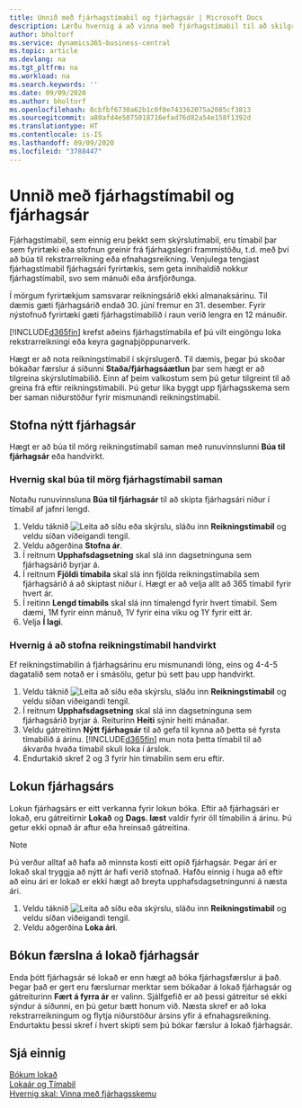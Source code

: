 ```yaml
---
title: Unnið með fjárhagstímabil og fjárhagsár | Microsoft Docs
description: Lærðu hvernig á að vinna með fjárhagstímabil til að skilgreina hvenær fyrirtækið greinir frá fjárhagslegri frammistöðu.
author: bholtorf
ms.service: dynamics365-business-central
ms.topic: article
ms.devlang: na
ms.tgt_pltfrm: na
ms.workload: na
ms.search.keywords: ''
ms.date: 09/09/2020
ms.author: bholtorf
ms.openlocfilehash: 0cbfbf6730a62b1c0f0e743362075a2085cf3813
ms.sourcegitcommit: a80afd4e5075018716efad76d82a54e158f1392d
ms.translationtype: HT
ms.contentlocale: is-IS
ms.lasthandoff: 09/09/2020
ms.locfileid: "3788447"
---
```

# <a name="working-with-accounting-periods-and-fiscal-years"></a>Unnið með fjárhagstímabil og fjárhagsár

Fjárhagstímabil, sem einnig eru þekkt sem skýrslutímabil, eru tímabil þar sem fyrirtæki eða stofnun greinir frá fjárhagslegri frammistöðu, t.d. með því að búa til rekstrarreikning eða efnahagsreikning. Venjulega tengjast fjárhagstímabil fjárhagsári fyrirtækis, sem geta innihaldið nokkur fjárhagstímabil, svo sem mánuði eða ársfjórðunga.

Í mörgum fyrirtækjum samsvarar reikningsárið ekki almanaksárinu. Til dæmis gæti fjárhagsárið endað 30. júní fremur en 31. desember. Fyrir nýstofnuð fyrirtæki gæti fjárhagstímabilið í raun verið lengra en 12 mánuðir.  

[!INCLUDE[d365fin](includes/d365fin_md.md)] krefst aðeins fjárhagstímabila ef þú vilt eingöngu loka rekstrarreikningi eða keyra gagnaþjöppunarverk. 

Hægt er að nota reikningstímabil í skýrslugerð. Til dæmis, þegar þú skoðar bókaðar færslur á síðunni **Staða/fjárhagsáætlun** þar sem hægt er að tilgreina skýrslutímabilið. Einn af þeim valkostum sem þú getur tilgreint til að greina frá eftir reikningstímabili. Þú getur líka byggt upp fjárhagsskema sem ber saman niðurstöður fyrir mismunandi reikningstímabil.

## <a name="creating-a-new-fiscal-year"></a>Stofna nýtt fjárhagsár

Hægt er að búa til mörg reikningstímabil saman með runuvinnslunni **Búa til fjárhagsár** eða handvirkt.

### <a name="how-to-create-accounting-periods-in-bulk"></a>Hvernig skal búa til mörg fjárhagstímabil saman

Notaðu runuvinnsluna **Búa til fjárhagsár** til að skipta fjárhagsári niður í tímabil af jafnri lengd.  

1. Veldu táknið ![Leita að síðu eða skýrslu](media/ui-search/search_small.png "Leit að síðu eða skýrslu tákn"), sláðu inn **Reikningstímabil** og veldu síðan viðeigandi tengil.  
2. Veldu aðgerðina **Stofna ár**.  <!--What about the Scheduling option? Should we mention that? There's also the Report Output Type field...-->
3. Í reitnum **Upphafsdagsetning** skal slá inn dagsetninguna sem fjárhagsárið byrjar á.  
4. Í reitnum **Fjöldi tímabila** skal slá inn fjölda reikningstímabila sem fjárhagsárið á að skiptast niður í. Hægt er að velja allt að 365 tímabil fyrir hvert ár.  
5. Í reitinn **Lengd tímabils** skal slá inn tímalengd fyrir hvert tímabil. Sem dæmi, 1M fyrir einn mánuð, 1V fyrir eina viku og 1Y fyrir eitt ár.  
6. Velja **Í lagi**.  

### <a name="how-to-create-accounting-periods-manually"></a>Hvernig á að stofna reikningstímabil handvirkt

Ef reikningstímabilin á fjárhagsárinu eru mismunandi löng, eins og 4-4-5 dagatalið sem notað er í smásölu, getur þú sett þau upp handvirkt.  
  
1. Veldu táknið ![Leita að síðu eða skýrslu](media/ui-search/search_small.png "Leit að síðu eða skýrslu tákn"), sláðu inn **Reikningstímabil** og veldu síðan viðeigandi tengil.  
2. Í reitnum **Upphafsdagsetning** skal slá inn dagsetninguna sem fjárhagsárið byrjar á. Reiturinn **Heiti** sýnir heiti mánaðar.  
3. Veldu gátreitinn **Nýtt fjárhagsár** til að gefa til kynna að þetta sé fyrsta tímabilið á árinu. [!INCLUDE[d365fin](includes/d365fin_md.md)] mun nota þetta tímabil til að ákvarða hvaða tímabil skuli loka í árslok.
4. Endurtakið skref 2 og 3 fyrir hin tímabilin sem eru eftir.  

## <a name="closing-a-fiscal-year"></a>Lokun fjárhagsárs

Lokun fjárhagsárs er eitt verkanna fyrir lokun bóka. Eftir að fjárhagsári er lokað, eru gátreitirnir **Lokað** og **Dags. læst** valdir fyrir öll tímabilin á árinu. Þú getur ekki opnað ár aftur eða hreinsað gátreitina.

> [!NOTE]  
> Þú verður alltaf að hafa að minnsta kosti eitt opið fjárhagsár. Þegar ári er lokað skal tryggja að nýtt ár hafi verið stofnað. Hafðu einnig í huga að eftir að einu ári er lokað er ekki hægt að breyta upphafsdagsetningunni á næsta ári.

1. Veldu táknið ![Leita að síðu eða skýrslu](media/ui-search/search_small.png "Leit að síðu eða skýrslu tákn"), sláðu inn **Reikningstímabil** og veldu síðan viðeigandi tengil.  
2. Veldu aðgerðina **Loka ári**.  

## <a name="posting-entries-to-a-closed-fiscal-year"></a>Bókun færslna á lokað fjárhagsár

Enda þótt fjárhagsár sé lokað er enn hægt að bóka fjárhagsfærslur á það. Þegar það er gert eru færslurnar merktar sem bókaðar á lokað fjárhagsár og gátreiturinn **Fært á fyrra ár** er valinn. Sjálfgefið er að þessi gátreitur sé ekki sýndur á síðunni, en þú getur bætt honum við. Næsta skref er að loka rekstrarreikningum og flytja niðurstöður ársins yfir á efnahagsreikning. Endurtaktu þessi skref í hvert skipti sem þú bókar færslur á lokað fjárhagsár.

## <a name="see-also"></a>Sjá einnig

[Bókum lokað](year-close-books.md)  
[Lokaár og Tímabil](year-close-years-periods.md)  
[Hvernig skal: Vinna með fjárhagsskemu](bi-how-work-account-schedule.md)  
